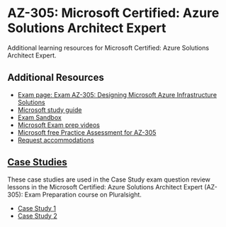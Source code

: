 # AZ-305: Microsoft Certified: Azure Solutions Architect Expert

Additional learning resources for Microsoft Certified: Azure Solutions Architect Expert.

## Additional Resources

* [Exam page: Exam AZ-305: Designing Microsoft Azure Infrastructure Solutions](https://learn.microsoft.com/credentials/certifications/exams/az-305/)
* [Microsoft study guide](https://aka.ms/AZ305-StudyGuide)
* [Exam Sandbox](https://go.microsoft.com/fwlink/?linkid=2226877)
* [Microsoft Exam prep videos](https://learn.microsoft.com/shows/exam-readiness-zone/preparing-for-az-305-design-identity-governance-and-monitoring-solutions-1-of-4)
* [Microsoft free Practice Assessment for AZ-305](https://learn.microsoft.com/en-us/credentials/certifications/exams/az-305/practice/assessment?assessment-type=practice&assessmentId=15)
* [Request accommodations](https://learn.microsoft.com/credentials/certifications/request-accommodations)

## [Case Studies](./CaseStudy/readme.md)

These case studies are used in the Case Study exam question review lessons in the Microsoft Certified: Azure Solutions Architect Expert (AZ-305): Exam Preparation course on Pluralsight.

* [Case Study 1](./CaseStudy/01/readme.md)
* [Case Study 2](./CaseStudy/02/readme.md)
